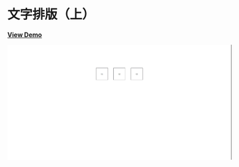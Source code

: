 # 文字排版（上）

[**View Demo**](https://hwahii.github.io/27LayoutPractices/022-text-layout-1/)

![Text layout 1](https://raw.githubusercontent.com/hwahii/27LayoutPractices/master/screenshots/screencast-022.gif)